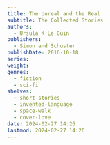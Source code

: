 ```yaml
---
title: The Unreal and the Real
subtitle: The Collected Stories
authors:
  - Ursula K Le Guin
publishers:
  - Simon and Schuster
publishDate: 2016-10-18
series: 
weight: 
genres:
  - fiction
  - sci-fi
shelves:
  - short-stories
  - invented-language
  - space-walk
  - cover-love
date: 2024-02-27 14:26
lastmod: 2024-02-27 14:26
---
```

